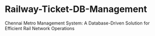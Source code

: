 # Railway-Ticket-DB-Management
Chennai Metro Management System: A Database-Driven Solution for Efficient Rail Network Operations
